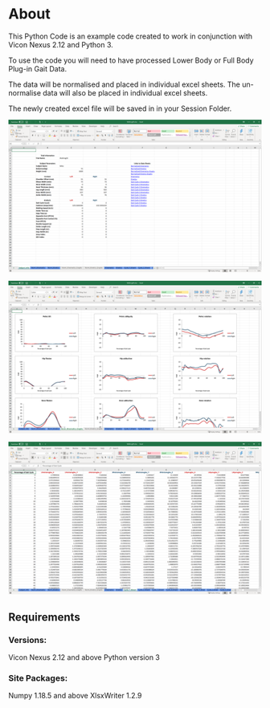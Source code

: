# About

This Python Code is an example code created to work in conjunction with Vicon Nexus 2.12 and Python 3.

To use the code you will need to have processed Lower Body or Full Body Plug-in Gait Data. 

The data will be normalised and placed in individual excel sheets.
The un-normalise data will also be placed in individual excel sheets.

The newly created excel file will be saved in in your Session Folder.

![](images/SubjectInfo.png)

![](images/NormalisedGraph.png)

![](images/Data.png)

## Requirements
### Versions:
Vicon Nexus 2.12 and above
Python version 3

### Site Packages:
Numpy 1.18.5 and above
XlsxWriter 1.2.9

